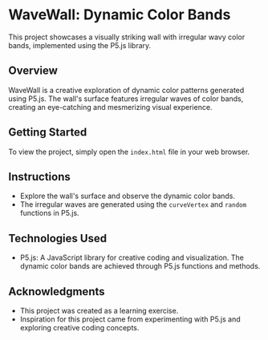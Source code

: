 # WaveWall: Dynamic Color Bands

This project showcases a visually striking wall with irregular wavy color bands, implemented using the P5.js library.

## Overview

WaveWall is a creative exploration of dynamic color patterns generated using P5.js. The wall's surface features irregular waves of color bands, creating an eye-catching and mesmerizing visual experience.

## Getting Started

To view the project, simply open the `index.html` file in your web browser.

## Instructions

- Explore the wall's surface and observe the dynamic color bands.
- The irregular waves are generated using the `curveVertex` and `random` functions in P5.js.

## Technologies Used

- P5.js: A JavaScript library for creative coding and visualization. The dynamic color bands are achieved through P5.js functions and methods.

## Acknowledgments

- This project was created as a learning exercise.
- Inspiration for this project came from experimenting with P5.js and exploring creative coding concepts.
